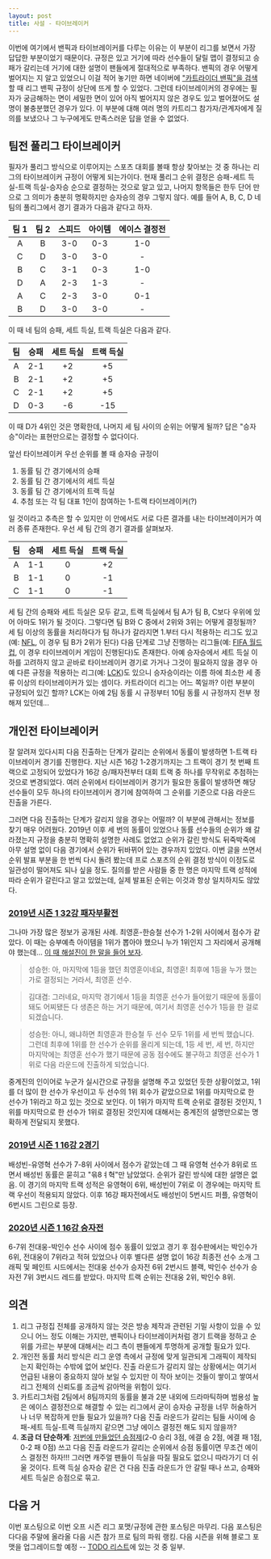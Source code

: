 ```yaml
---
layout: post
title: 사설 - 타이브레이커
---
```


이번에 여기에서 밴픽과 타이브레이커를 다루는 이유는 이 부분이 리그를 보면서 가장 답답한 부분이었기 때문이다. 
규정은 있고 거기에 따라 선수들이 달릴 맵이 결정되고 승패가 갈리는데 거기에 대한 설명이 팬들에게 절대적으로 부족하다. 
밴픽의 경우 어떻게 벌어지는 지 알고 있었으니 이걸 적어 놓기만 하면 네이버에 ["카트라이더 밴픽"을 검색](https://search.naver.com/search.naver?sm=top_hty&fbm=0&ie=utf8&query=%EC%B9%B4%ED%8A%B8%EB%9D%BC%EC%9D%B4%EB%8D%94+%EB%B0%B4%ED%94%BD)할 때 리그 밴픽 규정이 상단에 뜨게 할 수 있었다.
그런데 타이브레이커의 경우에는 필자가 궁금해하는 면이 세밀한 면이 있어 아직 벌어지지 않은 경우도 있고 벌어졌어도 설명이 불충분했던 경우가 있다. 
이 부분에 대해 여러 명의 카트리그 참가자/관계자에게 질의를 보냈으나 그 누구에게도 만족스러운 답을 얻을 수 없었다.


## 팀전 풀리그 타이브레이커

필자가 풀리그 방식으로 이루어지는 스포츠 대회를 볼때 항상 찾아보는 것 중 하나는 리그의 타이브레이커 규정이 어떻게 되는가이다. 
현재 풀리그 순위 결정은 승패-세트 득실-트랙 득실-승자승 순으로 결정하는 것으로 알고 있고, 나머지 항목들은 한두 단어 만으로 그 의미가 충분히 명확하지만 승자승의 경우 그렇지 않다.
예를 들어 A, B, C, D 네 팀의 풀리그에서 경기 결과가 다음과 같다고 하자.

| 팀 1 | 팀 2 | 스피드 | 아이템 | 에이스 결정전 |
|:---:|:---:|:---:|:---:|:---:|
| A | B | 3-0 | 0-3 | 1-0 |
| C | D | 3-0 | 3-0 | - |
| B | C | 3-1 | 0-3 | 1-0 |
| D | A | 2-3 | 1-3 | - |
| A | C | 2-3 | 3-0 | 0-1 | 
| B | D | 3-0 | 3-0 | - |

이 때 네 팀의 승패, 세트 득실, 트랙 득실은 다음과 같다.

| 팀 | 승패 | 세트 득실 | 트랙 득실 |
|:---:|:---:|:---:|:---:|
| A | 2-1 | +2 | +5 |
| B | 2-1 | +2 | +5 |
| C | 2-1 | +2 | +5 |
| D | 0-3 | -6 | -15 |

이 때 D가 4위인 것은 명확한데, 나머지 세 팀 사이의 순위는 어떻게 될까? 답은 "승자승"이라는 표현만으로는 결정할 수 없다이다. 

앞선 타이브레이커 우선 순위를 볼 때 승자승 규정이

1. 동률 팀 간 경기에서의 승패
2. 동률 팀 간 경기에서의 세트 득실
3. 동률 팀 간 경기에서의 트랙 득실 
4. 추첨 또는 각 팀 대표 1인이 참여하는 1-트랙 타이브레이커(?)

일 것이라고 추측은 할 수 있지만 이 안에서도 서로 다른 결과를 내는 타이브레이커가 여러 종류 존재한다. 우선 세 팀 간의 경기 결과를 살펴보자.

| 팀 | 승패 | 세트 득실 | 트랙 득실 |
|:---:|:---:|:---:|:---:|
| A | 1-1 | 0 | +2 |
| B | 1-1 | 0 | -1 |
| C | 1-1 | 0 | -1 |

세 팀 간의 승패와 세트 득실은 모두 같고, 트랙 득실에서 팀 A가 팀 B, C보다 우위에 있어 아마도 1위가 될 것이다. 그렇다면 팀 B와 C 중에서 2위와 3위는 어떻게 결정될까? 
세 팀 이상의 동률을 처리하다가 팀 하나가 갈라지면 1.부터 다시 적용하는 리그도 있고(예: [NFL](https://operations.nfl.com/the-rules/nfl-tiebreaking-procedures/), 이 경우 팀 B가 2위가 된다) 다음 단계로 그냥 진행하는 리그들(예: [FIFA 월드컵](https://www.fifa.com/worldcup/news/tie-breakers-for-russia-2018-groups), 이 경우 타이브레이커 게임이 진행된다)도 존재한다.
아예 승자승에서 세트 득실 이하를 고려하지 않고 곧바로 타이브레이커 경기로 가거나 그것이 필요하지 않을 경우 아예 다른 규정을 적용하는 리그(예: [LCK](http://static.leagueoflegends.co.kr/esports/files/%EB%A6%AC%EA%B7%B8%20%EC%98%A4%EB%B8%8C%20%EB%A0%88%EC%A0%84%EB%93%9C%20%EC%B1%94%ED%94%BC%EC%96%B8%EC%8A%A4%20%EC%BD%94%EB%A6%AC%EC%95%84%202019_%EA%B3%B5%EC%8B%9D%20%EA%B7%9C%EC%A0%95%EC%A7%91_(Final).pdf))도 있으니 승자승이라는 이름 하에 최소한 세 종류 이상의 타이브레이커가 있는 셈이다. 
카트라이더 리그는 어느 쪽일까? 이런 부분이 규정되어 있긴 할까? LCK는 아예 2팀 동률 시 규정부터 10팀 동률 시 규정까지 전부 정해져 있던데...

## 개인전 타이브레이커

잘 알려져 있다시피 다음 진출하는 단계가 갈리는 순위에서 동률이 발생하면 1-트랙 타이브레이커 경기를 진행한다. 
지난 시즌 16강 1-2경기까지는 그 트랙이 경기 첫 번째 트랙으로 고정되어 있었다가 16강 승/패자전부터 대회 트랙 중 하나를 무작위로 추첨하는 것으로 변경되었다.
여러 순위에서 타이브레이커 경기가 필요한 동률이 발생하면 해당 선수들이 모두 하나의 타이브레이커 경기에 참여하여 그 순위를 기준으로 다음 라운드 진출을 가른다. 

그러면 다음 진출하는 단계가 갈리지 않을 경우는 어떨까? 이 부분에 관해서는 정보를 찾기 매우 어려웠다. 2019년 이후 세 번의 동률이 있었으나 동률 선수들의 순위가 왜 갈라졌는지 규정을 충분히 명확히 설명한 사례도 없었고 순위가 갈린 방식도 뒤죽박죽에  아무 설명 없이 다음 경기에서 순위가 뒤바뀌어 있는 경우까지 있었다.
이번 글을 쓰면서 순위 발표 부분을 한 번씩 다시 돌려 봤는데 프로 스포츠의 순위 결정 방식이 이정도로 일관성이 떨어져도 되나 싶을 정도. 질의를 받은 사람들 중 한 명은 마지막 트랙 성적에 따라 순위가 갈린다고 알고 있었는데, 실제 발표된 순위는 이것과 항상 일치하지도 않았다.

###  [2019년 시즌 1 32강 패자부활전](https://kartranking.github.io/s2019-1-2-1/)

그나마 가장 많은 정보가 공개된 사례. 최영훈-한승철 선수가 1-2위 사이에서 점수가 같았다. 이 때는 승부예측 아이템을 1위가 뽑아야 했으니 누가 1위인지 그 자리에서 공개해야 했는데... [이 때 해설진이 한 말을 들어 보자](https://youtu.be/eJXWKXaw81g?t=2165).

> 성승헌: 아, 마지막에 1등을 했던 최영훈이네요, 최영훈! 최후에 1등을 누가 했는가로 결정되는 거라서, 최영훈 선수. 

> 김대겸: 그러네요, 마지막 경기에서 1등을 최영훈 선수가 들어왔기 때문에 동률이 돼도 어찌됐든 다 생존은 하는 거기 때문에, 여기서 최영훈 선수가 1등을 한 걸로 되겠습니다.

> 성승헌: 아니, 왜냐하면 최영훈과 한승철 두 선수 모두 1위를 세 번씩 했습니다. 그런데 최후에 1위를 한 선수가 순위를 올리게 되는데, 1등 세 번, 세 번, 하지만 마지막에는 최영훈 선수가 했기 때문에 공동 점수에도 불구하고 최영훈 선수가 1위로 다음 라운드에 진출하게 되었습니다.

중계진의 인이어로 누군가 실시간으로 규정을 설명해 주고 있었던 듯한 상황이었고, 1위를 더 많이 한 선수가 우선이고 두 선수의 1위 회수가 같았으므로 1위를 마지막으로 한 선수가 1위라고 하고 있는 것으로 보인다.
이 1위가 마지막 트랙 순위로 결정된 것인지, 1위를 마지막으로 한 선수가 1위로 결정된 것인지에 대해서는 중계진의 설명만으로는 명확하게 전달되지 못했다. 

### [2019년 시즌 1 16강 2경기](https://kartranking.github.io/s2019-1-3-2/)

배성빈-유영혁 선수가 7-8위 사이에서 점수가 같았는데 그 때 유영혁 선수가 8위로 뜨면서 배성빈 동률은 묻히고 "윾8ㅕ혁"만 남았었다. 순위가 갈린 방식에 대한 설명은 없음. 
이 경기의 마지막 트랙 성적은 유영혁이 6위, 배성빈이 7위로 이 경우에는 마지막 트랙 우선이 적용되지 않았다.
이후 16강 패자전에서도 배성빈이 5번시드 퍼플, 유영혁이 6번시드 그린으로 등장.

### [2020년 시즌 1 16강 승자전](https://kartranking.github.io/s2020-1-4-1/)

6-7위 전대웅-박인수 선수 사이에 점수 동률이 있었고 경기 후 점수판에서는 박인수가 6위, 전대웅이 7위라고 적혀 있었으나 이후 별다른 설명 없이 16강 최종전 선수 소개 그래픽 및 페인트 시드에서는 전대웅 선수가 승자전 6위 2번시드 블랙, 박인수 선수가 승자전 7위 3번시드 레드를 받았다.
마지막 트랙 순위는 전대웅 2위, 박인수 8위. 


## 의견

1. 리그 규정집 전체를 공개하지 않는 것은 방송 제작과 관련된 기밀 사항이 있을 수 있으니 어느 정도 이해는 가지만, 밴픽이나 타이브레이커처럼 경기 트랙을 정하고 순위를 가르는 부분에 대해서는 리그 측이 팬들에게 투명하게 공개할 필요가 있다.
2. 개인전 동률 처리 방식은 리그 운영 측에서 규정에 맞게 일관되게 그래픽이 제작되는지 확인하는 수밖에 없어 보인다. 진출 라운드가 갈리지 않는 상황에서는 여기서 언급된 내용이 중요하지 않아 보일 수 있지만 이 작아 보이는 것들이 쌓이고 쌓여서 리그 전체의 신뢰도를 조금씩 갉아먹을 위험이 있다.
3. 카트리그처럼 2팀에서 8팀까지의 동률을 불과 2분 내외에 드라마틱하며 범용성 높은 에이스 결정전으로 해결할 수 있는 리그에서 굳이 승자승 규정을 너무 허술하거나 너무 복잡하게 만들 필요가 있을까? 다음 진출 라운드가 갈리는 팀들 사이에 승패-세트 득실-트랙 득실까지 같으면 그냥 에이스 결정전 해도 되지 않을까?
4. __조금 더 단순하게__: [저번에 만들었던 승점제](https://kartranking.github.io/season-design-2/)(2-0 승리 3점, 에결 승 2점, 에결 패 1점, 0-2 패 0점) 쓰고 다음 진출 라운드가 갈리는 순위에서 승점 동률이면 무조건 에이스 결정전 하자!!! 그러면 캐주얼 팬들이 득실을 따질 필요도 없으니 따라가기 더 쉬울 것이다. 트랙 득실 승자승 같은 건 다음 진출 라운드가 안 갈릴 때나 쓰고, 승패와 세트 득실은 승점으로 묶고.

## 다음 거

이번 포스팅으로 이번 오프 시즌 리그 포맷/규정에 관한 포스팅은 마무리. 다음 포스팅은 다다음 주말에 올라올 다음 시즌 참가 프로 팀의 파워 랭킹. 다음 시즌을 위해 블로그 포맷을 업그레이드할 예정 -- [TODO 리스트](../TODO)에 있는 것 중 일부.

